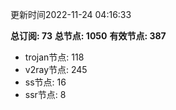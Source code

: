 更新时间2022-11-24 04:16:33

**总订阅: 73**
**总节点: 1050**
**有效节点: 387**
- trojan节点: 118
- v2ray节点: 245
- ss节点: 16
- ssr节点: 8
